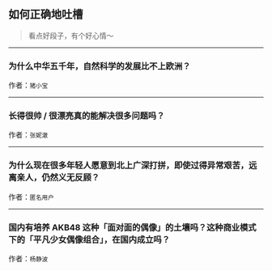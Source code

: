 ## 如何正确地吐槽

> 看点好段子，有个好心情～


 
---

### 为什么中华五千年，自然科学的发展比不上欧洲？

> 


作者：`猪小宝`

---

### 长得很帅 / 很漂亮真的能解决很多问题吗？

> 


作者：`张妮澈`

---

### 为什么现在很多年轻人愿意到北上广深打拼，即使过得异常艰苦，远离亲人，仍然义无反顾？

> 


作者：`匿名用户`

---

### 国内有培养 AKB48 这种「面对面的偶像」的土壤吗？这种商业模式下的「平凡少女偶像组合」，在国内成立吗？

> 


作者：`杨静波`